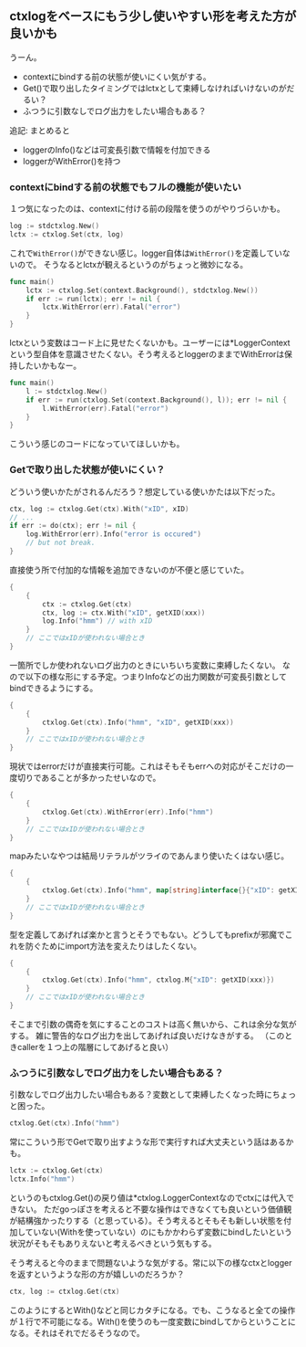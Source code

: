 ## ctxlogをベースにもう少し使いやすい形を考えた方が良いかも

うーん。

- contextにbindする前の状態が使いにくい気がする。
- Get()で取り出したタイミングではlctxとして束縛しなければいけないのがだるい？
- ふつうに引数なしでログ出力をしたい場合もある？

追記: まとめると

- loggerのInfo()などは可変長引数で情報を付加できる
- loggerがWithError()を持つ

### contextにbindする前の状態でもフルの機能が使いたい

１つ気になったのは、contextに付ける前の段階を使うのがやりづらいかも。

```go
log := stdctxlog.New()
lctx := ctxlog.Set(ctx, log)
```

これで`WithError()`ができない感じ。logger自体は`WithError()`を定義していないので。
そうなるとlctxが観えるというのがちょっと微妙になる。

```go
func main()
	lctx := ctxlog.Set(context.Background(), stdctxlog.New())
	if err := run(lctx); err != nil {
		lctx.WithError(err).Fatal("error")
	}
}
```

lctxという変数はコード上に見せたくないかも。ユーザーには*LoggerContextという型自体を意識させたくない。そう考えるとloggerのままでWithErrorは保持したいかもなー。

```go
func main()
	l := stdctxlog.New()
	if err := run(ctxlog.Set(context.Background(), l)); err != nil {
		l.WithError(err).Fatal("error")
	}
}
```

こういう感じのコードになっていてほしいかも。

### Getで取り出した状態が使いにくい？

どういう使いかたがされるんだろう？想定している使いかたは以下だった。

```go
ctx, log := ctxlog.Get(ctx).With("xID", xID)
// ...
if err := do(ctx); err != nil {
	log.WithError(err).Info("error is occured")
	// but not break.
}
```

直接使う所で付加的な情報を追加できないのが不便と感じていた。

```go
{
	{
		ctx := ctxlog.Get(ctx)
		ctx, log := ctx.With("xID", getXID(xxx))
		log.Info("hmm") // with xID
	}
	// ここではxIDが使われない場合とき
}
```

一箇所でしか使われないログ出力のときにいちいち変数に束縛したくない。
なので以下の様な形にする予定。つまりInfoなどの出力関数が可変長引数としてbindできるようにする。

```go
{
	{
		ctxlog.Get(ctx).Info("hmm", "xID", getXID(xxx))
	}
	// ここではxIDが使われない場合とき
}
```

現状ではerrorだけが直接実行可能。これはそもそもerrへの対応がそこだけの一度切りであることが多かったせいなので。

```go
{
	{
		ctxlog.Get(ctx).WithError(err).Info("hmm")
	}
	// ここではxIDが使われない場合とき
}
```

mapみたいなやつは結局リテラルがツライのであんまり使いたくはない感じ。

```go
{
	{
		ctxlog.Get(ctx).Info("hmm", map[string]interface{}{"xID": getXID(xxx)})
	}
	// ここではxIDが使われない場合とき
}
```

型を定義してあげれば楽かと言うとそうでもない。どうしてもprefixが邪魔でこれを防ぐためにimport方法を変えたりはしたくない。

```go
{
	{
		ctxlog.Get(ctx).Info("hmm", ctxlog.M{"xID": getXID(xxx)})
	}
	// ここではxIDが使われない場合とき
}
```

そこまで引数の偶奇を気にすることのコストは高く無いから、これは余分な気がする。
雑に警告的なログ出力を出してあげれば良いだけなきがする。
（このときcallerを１つ上の階層にしてあげると良い）

### ふつうに引数なしでログ出力をしたい場合もある？

引数なしでログ出力したい場合もある？変数として束縛したくなった時にちょっと困った。


```go
ctxlog.Get(ctx).Info("hmm")
```

常にこういう形でGetで取り出すような形で実行すれば大丈夫という話はあるかも。

```go
lctx := ctxlog.Get(ctx)
lctx.Info("hmm")
```

というのもctxlog.Get()の戻り値は*ctxlog.LoggerContextなのでctxには代入できない。
ただgoっぽさを考えると不要な操作はできなくても良いという価値観が結構強かったりする（と思っている）。そう考えるとそもそも新しい状態を付加していない(Withを使っていない）のにもかかわらず変数にbindしたいという状況がそもそもありえないと考えるべきという気もする。

そう考えると今のままで問題ないような気がする。常に以下の様なctxとloggerを返すというような形の方が嬉しいのだろうか？

```go
ctx, log := ctxlog.Get(ctx)
```

このようにするとWith()などと同じカタチになる。でも、こうなると全ての操作が１行で不可能になる。With()を使うのも一度変数にbindしてからということになる。それはそれでだるそうなので。
